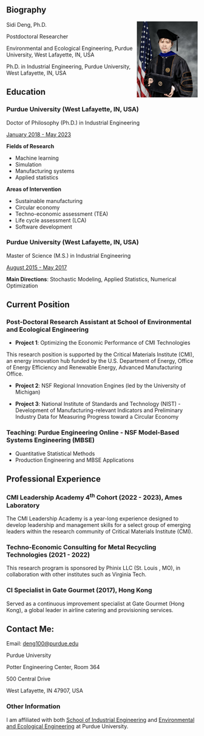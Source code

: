 <meta name="google-site-verification" content="wXw4iY7Q0ywPhGQbXhdnZ3VxrOAoKzdHihOsWPD9jcU" />

## Biography

Sidi Deng, Ph.D. <img align = "right" width = "160" src="/Image/14may23_gown.jpeg" title = "Biography" >




Postdoctoral Researcher

Environmental and Ecological Engineering, Purdue University, West Lafayette, IN, USA

Ph.D. in Industrial Engineering, Purdue University, West Lafayette, IN, USA


## Education


### Purdue University (West Lafayette, IN, USA)


Doctor of Philosophy (Ph.D.) in Industrial Engineering 

<ins>January 2018 - May 2023</ins>

**Fields of Research**
- Machine learning
- Simulation
- Manufacturing systems
- Applied statistics


**Areas of Intervention**
- Sustainable manufacturing
- Circular economy 
- Techno-economic assessment (TEA)
- Life cycle assessment (LCA)
- Software development




### Purdue University (West Lafayette, IN, USA)


Master of Science (M.S.) in Industrial Engineering 

<ins>August 2015 - May 2017</ins>

**Main Directions**: Stochastic Modeling, Applied Statistics, Numerical Optimization

## Current Position
### Post-Doctoral Research Assistant at School of Environmental and Ecological Engineering

- **Project 1**: Optimizing the Economic Performance of CMI Technologies

This research position is supported by the Critical Materials Institute (CMI), an energy innovation hub funded by the U.S. Department of Energy, Office of Energy Efficiency and Renewable Energy, Advanced Manufacturing Office.

- **Project 2**: NSF Regional Innovation Engines (led by the University of Michigan)

- **Project 3**: National Institute of Standards and Technology (NIST) - Development of Manufacturing-relevant Indicators and Preliminary Industry Data for Measuring Progress toward a Circular Economy

### Teaching: Purdue Engineering Online - NSF Model-Based Systems Engineering (MBSE)
- Quantitative Statistical Methods
- Production Engineering and MBSE Applications


## Professional Experience

### CMI Leadership Academy 4<sup>th</sup> Cohort (2022 - 2023), Ames Laboratory
The CMI Leadership Academy is a year-long experience designed to develop leadership and management skills for a select group of emerging leaders within the research community of Critical Materials Institute (CMI). 

### Techno-Economic Consulting for Metal Recycling Technologies (2021 - 2022)

This research program is sponsored by Phinix LLC (St. Louis , MO), in collaboration with other institutes such as Virginia Tech.

### CI Specialist in Gate Gourmet (2017), Hong Kong  

Served as a continuous improvement specialist at Gate Gourmet (Hong Kong), a global leader in airline catering and provisioning services.



## Contact Me:

Email: <deng100@purdue.edu>

Purdue University

Potter Engineering Center, Room 364

500 Central Drive

West Lafayette, IN 47907, USA

### Other Information

I am affiliated with both [School of Industrial Engineering](https://engineering.purdue.edu/IE) and [Environmental and Ecological Engineering](https://engineering.purdue.edu/EEE) at Purdue University.

